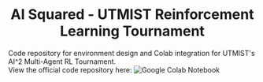 <h1 align= "center">AI Squared - UTMIST Reinforcement Learning Tournament</h1>

Code repository for environment design and Colab integration for UTMIST's AI^2 Multi-Agent RL Tournament.
<br>
View the official code repository here:
![Google Colab Notebook](https://colab.research.google.com/drive/1V184vtHSagN13L0SbWGmnY-jCDvIefmm?usp=sharing)
